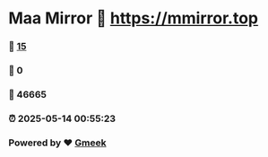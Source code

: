 # Maa Mirror :link: https://mmirror.top 
### :page_facing_up: [15](https://mmirror.top/tag.html) 
### :speech_balloon: 0 
### :hibiscus: 46665 
### :alarm_clock: 2025-05-14 00:55:23 
### Powered by :heart: [Gmeek](https://github.com/Meekdai/Gmeek)
